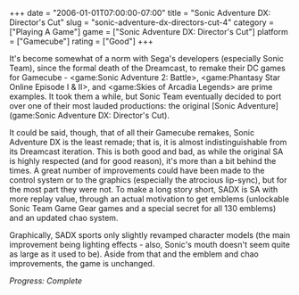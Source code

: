 +++
date = "2006-01-01T07:00:00-07:00"
title = "Sonic Adventure DX: Director's Cut"
slug = "sonic-adventure-dx-directors-cut-4"
category = ["Playing A Game"]
game = ["Sonic Adventure DX: Director's Cut"]
platform = ["Gamecube"]
rating = ["Good"]
+++

It's become somewhat of a norm with Sega's developers (especially Sonic Team), since the formal death of the Dreamcast, to remake their DC games for Gamecube - <game:Sonic Adventure 2: Battle>, <game:Phantasy Star Online Episode I & II>, and <game:Skies of Arcadia Legends> are prime examples. It took them a while, but Sonic Team eventually decided to port over one of their most lauded productions: the original [Sonic Adventure](game:Sonic Adventure DX: Director's Cut).

It could be said, though, that of all their Gamecube remakes, Sonic Adventure DX is the least remade; that is, it is almost indistinguishable from its Dreamcast iteration. This is both good and bad, as while the original SA is highly respected (and for good reason), it's more than a bit behind the times. A great number of improvements could have been made to the control system or to the graphics (especially the atrocious lip-sync), but for the most part they were not. To make a long story short, SADX is SA with more replay value, through an actual motivation to get emblems (unlockable Sonic Team Game Gear games and a special secret for all 130 emblems) and an updated chao system.

Graphically, SADX sports only slightly revamped character models (the main improvement being lighting effects - also, Sonic's mouth doesn't seem quite as large as it used to be). Aside from that and the emblem and chao improvements, the game is unchanged.

<i>Progress: Complete</i>
